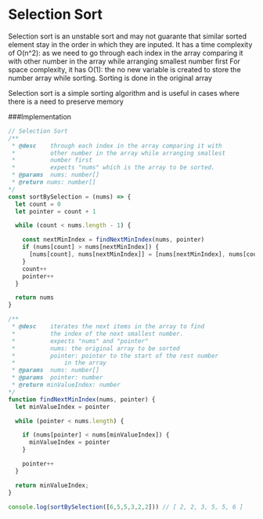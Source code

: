 # Selection Sort
Selection sort is an unstable sort and may not guarante that similar sorted element stay in the order in which they are inputed.
It has a time complexity of O(n^2): as we need to go through each index in the array comparing it with other number in the array while arranging smallest number first
For space complexity, it has O(1): the no new variable is created to store the number array while sorting. Sorting is done in the original array

Selection sort is a simple sorting algorithm and is useful in cases where there is a need to preserve memory



###Implementation
```js
// Selection Sort
/**
 * @desc    through each index in the array comparing it with 
 *          other number in the array while arranging smallest 
 *          number first
 *          expects "nums" which is the array to be sorted.
 * @params  nums: number[]
 * @return nums: number[]
*/
const sortBySelection = (nums) => {
  let count = 0
  let pointer = count + 1

  while (count < nums.length - 1) {

    const nextMinIndex = findNextMinIndex(nums, pointer)
    if (nums[count] > nums[nextMinIndex]) {
      [nums[count], nums[nextMinIndex]] = [nums[nextMinIndex], nums[count]]
    }
    count++
    pointer++
  }

  return nums
}

/**
 * @desc    iterates the next items in the array to find 
 *          the index of the next smallest number.
 *          expects "nums" and "pointer"
 *          nums: the original array to be sorted
 *          pointer: pointer to the start of the rest number
 *              in the array
 * @params  nums: number[]
 * @params  pointer: number
 * @return minValueIndex: number
*/
function findNextMinIndex(nums, pointer) {
  let minValueIndex = pointer

  while (pointer < nums.length) {

    if (nums[pointer] < nums[minValueIndex]) {
      minValueIndex = pointer
    }

    pointer++
  }

  return minValueIndex;
}

console.log(sortBySelection([6,5,5,3,2,2])) // [ 2, 2, 3, 5, 5, 6 ]
```
